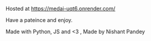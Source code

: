 Hosted at https://medai-uqt6.onrender.com/

Have a pateince and enjoy. 

Made with Python, JS and <3 , Made by Nishant Pandey
